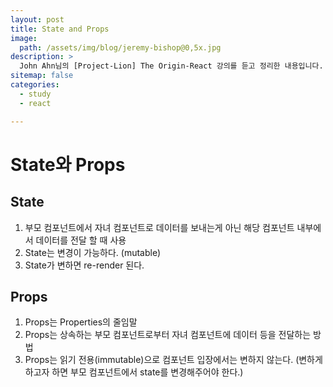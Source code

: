 ```yaml
---
layout: post
title: State and Props
image:
  path: /assets/img/blog/jeremy-bishop@0,5x.jpg
description: >
  John Ahn님의 [Project-Lion] The Origin-React 강의를 듣고 정리한 내용입니다.
sitemap: false
categories:
  - study
  - react

---
```

# State와 Props

## State
1. 부모 컴포넌트에서 자녀 컴포넌트로 데이터를 보내는게 아닌 해당 컴포넌트 내부에서 데이터를 전달 할 때 사용
2. State는 변경이 가능하다. (mutable)
3. State가 변하면 re-render 된다.

## Props
1. Props는 Properties의 줄임말
2. Props는 상속하는 부모 컴포넌트로부터 자녀 컴포넌트에 데이터 등을 전달하는 방법
3. Props는 읽기 전용(immutable)으로 컴포넌트 입장에서는 변하지 않는다. (변하게 하고자 하면 부모 컴포넌트에서 state를 변경해주어야 한다.)
